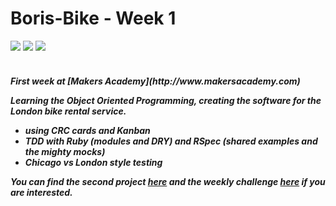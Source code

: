 Boris-Bike - Week 1
==========
<div>
<img src = https://img.shields.io/badge/%20-GitHub-orange.svg>
<img src = https://img.shields.io/badge/%20-Ruby-blue.svg>
<img src = https://img.shields.io/badge/%20-RSpec-red.svg>
</div>
<br>

<h5> First week at [Makers Academy](http://www.makersacademy.com) 

Learning the Object Oriented Programming, creating the software for the London bike rental service.
  - using CRC cards and Kanban
  - TDD with Ruby (modules and DRY) and RSpec (shared examples and the mighty mocks)
  - Chicago vs London style testing

You can find the second project [here](https://github.com/Tr1ckX/Fizzbuzz) and the weekly challenge [here](https://github.com/Tr1ckX/FAAST) if you are interested.
